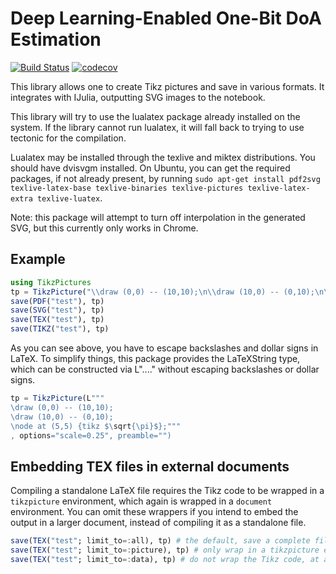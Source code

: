 # Deep Learning-Enabled One-Bit DoA Estimation

[![Build Status](https://github.com/JuliaTeX/TikzPictures.jl/workflows/CI/badge.svg)](https://github.com/JuliaTeX/TikzPictures.jl/actions)
[![codecov](https://codecov.io/gh/JuliaTeX/TikzPictures.jl/branch/master/graph/badge.svg?token=nCBJc77iDE)](https://codecov.io/gh/JuliaTeX/TikzPictures.jl)

This library allows one to create Tikz pictures and save in various formats. It integrates with IJulia, outputting SVG images to the notebook.

This library will try to use the lualatex package already installed on the system. If the library cannot run lualatex, it will fall back to trying to use tectonic for the compilation. 

Lualatex may be installed through the texlive and miktex distributions. You should have dvisvgm installed. On Ubuntu, you can get the required packages, if not already present, by running `sudo apt-get install pdf2svg texlive-latex-base texlive-binaries texlive-pictures texlive-latex-extra texlive-luatex`.

Note: this package will attempt to turn off interpolation in the generated SVG, but this currently only works in Chrome.

## Example

```julia
using TikzPictures
tp = TikzPicture("\\draw (0,0) -- (10,10);\n\\draw (10,0) -- (0,10);\n\\node at (5,5) {tikz \$\\sqrt{\\pi}\$};", options="scale=0.25", preamble="")
save(PDF("test"), tp)
save(SVG("test"), tp)
save(TEX("test"), tp)
save(TIKZ("test"), tp)
```

As you can see above, you have to escape backslashes and dollar signs in LaTeX. To simplify things, this package provides the LaTeXString type, which can be constructed via L"...." without escaping backslashes or dollar signs.

```julia
tp = TikzPicture(L"""
\draw (0,0) -- (10,10);
\draw (10,0) -- (0,10);
\node at (5,5) {tikz $\sqrt{\pi}$};"""
, options="scale=0.25", preamble="")
```

## Embedding TEX files in external documents

Compiling a standalone LaTeX file requires the Tikz code to be wrapped in a `tikzpicture` environment, which again is wrapped in a `document` environment. You can omit these wrappers if you intend to embed the output in a larger document, instead of compiling it as a standalone file.

```julia
save(TEX("test"; limit_to=:all), tp) # the default, save a complete file
save(TEX("test"; limit_to=:picture), tp) # only wrap in a tikzpicture environment
save(TEX("test"; limit_to=:data), tp) # do not wrap the Tikz code, at all
```
